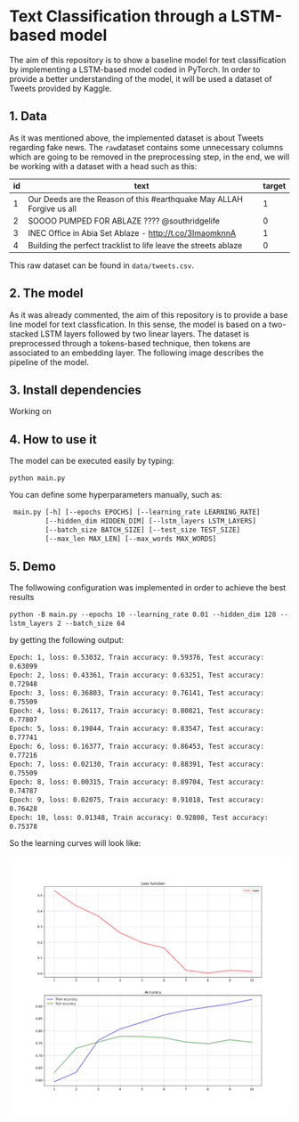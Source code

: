# Text Classification through a LSTM-based model

The aim of this repository is to show a baseline model for text classification by implementing a LSTM-based model coded in PyTorch. In order to provide a better understanding of the model, it will be used a dataset of Tweets provided by Kaggle. 

## 1. Data
As it was mentioned above, the implemented dataset is about Tweets regarding fake news. The ``raw``dataset contains some unnecessary columns which are going to be removed in the preprocessing step, in the end, we will be working with a dataset with a head such as this: 

|id| text | target |
| ------------- | ------------- | ------------- |
| 1  | Our Deeds are the Reason of this #earthquake May ALLAH Forgive us all  |1  |
| 2  | SOOOO PUMPED FOR ABLAZE ???? @southridgelife  | 0  |
| 3  | INEC Office in Abia Set Ablaze - http://t.co/3ImaomknnA  | 1 |
| 4  | Building the perfect tracklist to life leave the streets ablaze  | 0  |

This raw dataset can be found in ``data/tweets.csv``. 

## 2. The model
As it was already commented, the aim of this repository is to provide a base line model for text classfication. In this sense, the model is based on a two-stacked LSTM layers followed by two linear layers. The dataset is preprocessed through a tokens-based technique, then tokens are associated to an embedding layer. The following image describes the pipeline of the model.

## 3. Install dependencies
Working on

## 4. How to use it
The model can be executed easily by typing:
```
python main.py
```
You can define some hyperparameters manually, such as:
```
 main.py [-h] [--epochs EPOCHS] [--learning_rate LEARNING_RATE]
         [--hidden_dim HIDDEN_DIM] [--lstm_layers LSTM_LAYERS]
         [--batch_size BATCH_SIZE] [--test_size TEST_SIZE]
         [--max_len MAX_LEN] [--max_words MAX_WORDS]
```

## 5. Demo
The follwowing configuration was implemented in order to achieve the best results
```
python -B main.py --epochs 10 --learning_rate 0.01 --hidden_dim 128 --lstm_layers 2 --batch_size 64
```
by getting the following output:
```
Epoch: 1, loss: 0.53032, Train accuracy: 0.59376, Test accuracy: 0.63099
Epoch: 2, loss: 0.43361, Train accuracy: 0.63251, Test accuracy: 0.72948
Epoch: 3, loss: 0.36803, Train accuracy: 0.76141, Test accuracy: 0.75509
Epoch: 4, loss: 0.26117, Train accuracy: 0.80821, Test accuracy: 0.77807
Epoch: 5, loss: 0.19844, Train accuracy: 0.83547, Test accuracy: 0.77741
Epoch: 6, loss: 0.16377, Train accuracy: 0.86453, Test accuracy: 0.77216
Epoch: 7, loss: 0.02130, Train accuracy: 0.88391, Test accuracy: 0.75509
Epoch: 8, loss: 0.00315, Train accuracy: 0.89704, Test accuracy: 0.74787
Epoch: 9, loss: 0.02075, Train accuracy: 0.91018, Test accuracy: 0.76428
Epoch: 10, loss: 0.01348, Train accuracy: 0.92808, Test accuracy: 0.75378
```
So the learning curves will look like:
<p align="center">
<img src='img/performance.svg'>
</p>